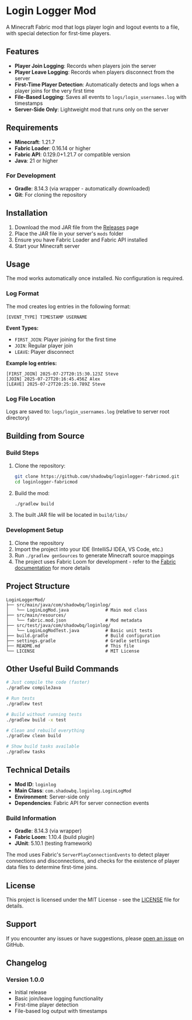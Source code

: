 # Login Logger Mod

A Minecraft Fabric mod that logs player login and logout events to a file, with special detection for first-time players.

## Features

- **Player Join Logging**: Records when players join the server
- **Player Leave Logging**: Records when players disconnect from the server  
- **First-Time Player Detection**: Automatically detects and logs when a player joins for the very first time
- **File-Based Logging**: Saves all events to `logs/login_usernames.log` with timestamps
- **Server-Side Only**: Lightweight mod that runs only on the server

## Requirements

- **Minecraft**: 1.21.7
- **Fabric Loader**: 0.16.14 or higher
- **Fabric API**: 0.129.0+1.21.7 or compatible version
- **Java**: 21 or higher

### For Development

- **Gradle**: 8.14.3 (via wrapper - automatically downloaded)
- **Git**: For cloning the repository

## Installation

1. Download the mod JAR file from the [Releases](../../releases) page
2. Place the JAR file in your server's `mods` folder
3. Ensure you have Fabric Loader and Fabric API installed
4. Start your Minecraft server

## Usage

The mod works automatically once installed. No configuration is required.

### Log Format

The mod creates log entries in the following format:

```text
[EVENT_TYPE] TIMESTAMP USERNAME
```

**Event Types:**

- `FIRST_JOIN`: Player joining for the first time
- `JOIN`: Regular player join
- `LEAVE`: Player disconnect

**Example log entries:**

```text
[FIRST_JOIN] 2025-07-27T20:15:30.123Z Steve
[JOIN] 2025-07-27T20:16:45.456Z Alex  
[LEAVE] 2025-07-27T20:25:10.789Z Steve
```

### Log File Location

Logs are saved to: `logs/login_usernames.log` (relative to server root directory)

## Building from Source

### Build Steps

1. Clone the repository:

   ```bash
   git clone https://github.com/shadowbq/loginlogger-fabricmod.git
   cd loginlogger-fabricmod
   ```

2. Build the mod:

   ```bash
   ./gradlew build
   ```

3. The built JAR file will be located in `build/libs/`

### Development Setup

1. Clone the repository
2. Import the project into your IDE (IntelliSJ IDEA, VS Code, etc.)
3. Run `./gradlew genSources` to generate Minecraft source mappings
4. The project uses Fabric Loom for development - refer to the [Fabric documentation](https://fabricmc.net/wiki/tutorial:setup) for more details

## Project Structure

```text
LoginLoggerMod/
├── src/main/java/com/shadowbq/loginlog/
│   └── LoginLogMod.java              # Main mod class
├── src/main/resources/
│   └── fabric.mod.json               # Mod metadata
├── src/test/java/com/shadowbq/loginlog/
│   └── LoginLogModTest.java          # Basic unit tests
├── build.gradle                      # Build configuration
├── settings.gradle                   # Gradle settings
├── README.md                         # This file
└── LICENSE                           # MIT License
```

## Other Useful Build Commands

```bash
# Just compile the code (faster)
./gradlew compileJava

# Run tests
./gradlew test

# Build without running tests
./gradlew build -x test

# Clean and rebuild everything
./gradlew clean build

# Show build tasks available
./gradlew tasks
```

## Technical Details

- **Mod ID**: `loginlog`
- **Main Class**: `com.shadowbq.loginlog.LoginLogMod`
- **Environment**: Server-side only
- **Dependencies**: Fabric API for server connection events

### Build Information

- **Gradle**: 8.14.3 (via wrapper)
- **Fabric Loom**: 1.10.4 (build plugin)
- **JUnit**: 5.10.1 (testing framework)

The mod uses Fabric's `ServerPlayConnectionEvents` to detect player connections and disconnections, and checks for the existence of player data files to determine first-time joins.

## License

This project is licensed under the MIT License - see the [LICENSE](LICENSE) file for details.

## Support

If you encounter any issues or have suggestions, please [open an issue](../../issues) on GitHub.

## Changelog

### Version 1.0.0

- Initial release
- Basic join/leave logging functionality
- First-time player detection
- File-based log output with timestamps
